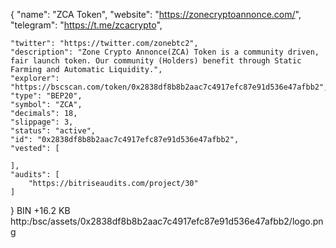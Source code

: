 
{
    "name": "ZCA Token",
    "website": "https://zonecryptoannonce.com/",
    "telegram": "https://t.me/zcacrypto",

    "twitter": "https://twitter.com/zonebtc2",
    "description": "Zone Crypto Annonce(ZCA) Token is a community driven, fair launch token. Our community (Holders) benefit through Static Farming and Automatic Liquidity.",
    "explorer": "https://bscscan.com/token/0x2838df8b8b2aac7c4917efc87e91d536e47afbb2",
    "type": "BEP20",
    "symbol": "ZCA",
    "decimals": 18,
    "slippage": 3,
    "status": "active",
    "id": "0x2838df8b8b2aac7c4917efc87e91d536e47afbb2",
    "vested": [

    ],
    "audits": [
        "https://bitriseaudits.com/project/30"
    ]
}
 BIN +16.2 KB http:/bsc/assets/0x2838df8b8b2aac7c4917efc87e91d536e47afbb2/logo.png 
